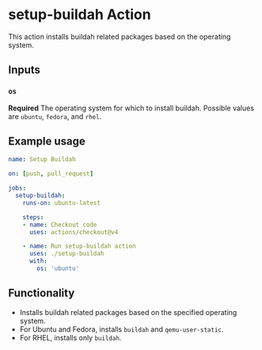 # setup-buildah Action

This action installs buildah related packages based on the operating system.

## Inputs

### `os`

**Required** The operating system for which to install buildah. Possible values are `ubuntu`, `fedora`, and `rhel`.

## Example usage

```yaml
name: Setup Buildah

on: [push, pull_request]

jobs:
  setup-buildah:
    runs-on: ubuntu-latest

    steps:
    - name: Checkout code
      uses: actions/checkout@v4

    - name: Run setup-buildah action
      uses: ./setup-buildah
      with:
        os: 'ubuntu'
```

## Functionality

- Installs buildah related packages based on the specified operating system.
- For Ubuntu and Fedora, installs `buildah` and `qemu-user-static`.
- For RHEL, installs only `buildah`.
